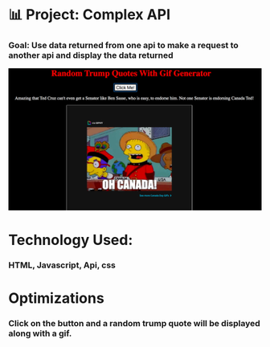 # 📊 Project: Complex API

### Goal: Use data returned from one api to make a request to another api and display the data returned

![RandomTrumpandGiphy](complex.png)

# Technology Used:
### HTML, Javascript, Api, css

# Optimizations
### Click on the button and a random trump quote will be displayed along with a gif.
